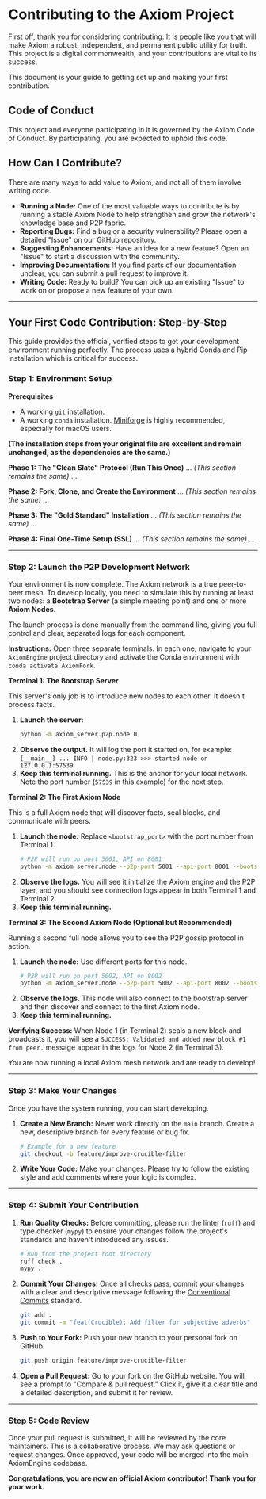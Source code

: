 # Contributing to the Axiom Project

First off, thank you for considering contributing. It is people like you that will make Axiom a robust, independent, and permanent public utility for truth. This project is a digital commonwealth, and your contributions are vital to its success.

This document is your guide to getting set up and making your first contribution.

## Code of Conduct

This project and everyone participating in it is governed by the Axiom Code of Conduct. By participating, you are expected to uphold this code.

## How Can I Contribute?

There are many ways to add value to Axiom, and not all of them involve writing code.

*   **Running a Node:** One of the most valuable ways to contribute is by running a stable Axiom Node to help strengthen and grow the network's knowledge base and P2P fabric.
*   **Reporting Bugs:** Find a bug or a security vulnerability? Please open a detailed "Issue" on our GitHub repository.
*   **Suggesting Enhancements:** Have an idea for a new feature? Open an "Issue" to start a discussion with the community.
*   **Improving Documentation:** If you find parts of our documentation unclear, you can submit a pull request to improve it.
*   **Writing Code:** Ready to build? You can pick up an existing "Issue" to work on or propose a new feature of your own.

---

## Your First Code Contribution: Step-by-Step

This guide provides the official, verified steps to get your development environment running perfectly. The process uses a hybrid Conda and Pip installation which is critical for success.

### Step 1: Environment Setup

**Prerequisites**
*   A working `git` installation.
*   A working `conda` installation. [Miniforge](https://github.com/conda-forge/miniforge) is highly recommended, especially for macOS users.

**(The installation steps from your original file are excellent and remain unchanged, as the dependencies are the same.)**

**Phase 1: The "Clean Slate" Protocol (Run This Once)**
... *(This section remains the same)* ...

**Phase 2: Fork, Clone, and Create the Environment**
... *(This section remains the same)* ...

**Phase 3: The "Gold Standard" Installation**
... *(This section remains the same)* ...

**Phase 4: Final One-Time Setup (SSL)**
... *(This section remains the same)* ...

---

### Step 2: Launch the P2P Development Network

Your environment is now complete. The Axiom network is a true peer-to-peer mesh. To develop locally, you need to simulate this by running at least two nodes: a **Bootstrap Server** (a simple meeting point) and one or more **Axiom Nodes**.

The launch process is done manually from the command line, giving you full control and clear, separated logs for each component.

**Instructions:** Open three separate terminals. In each one, navigate to your `AxiomEngine` project directory and activate the Conda environment with `conda activate AxiomFork`.

**Terminal 1: The Bootstrap Server**

This server's only job is to introduce new nodes to each other. It doesn't process facts.

1.  **Launch the server:**
    ```bash
    python -m axiom_server.p2p.node 0
    ```
2.  **Observe the output.** It will log the port it started on, for example:
    `[__main__] ... INFO | node.py:323 >>> started node on 127.0.0.1:57539`
3.  **Keep this terminal running.** This is the anchor for your local network. Note the port number (`57539` in this example) for the next step.

**Terminal 2: The First Axiom Node**

This is a full Axiom node that will discover facts, seal blocks, and communicate with peers.

1.  **Launch the node:** Replace `<bootstrap_port>` with the port number from Terminal 1.
    ```bash
    # P2P will run on port 5001, API on 8001
    python -m axiom_server.node --p2p-port 5001 --api-port 8001 --bootstrap-peer http://127.0.0.1:<bootstrap_port>
    ```
2.  **Observe the logs.** You will see it initialize the Axiom engine and the P2P layer, and you should see connection logs appear in both Terminal 1 and Terminal 2.
3.  **Keep this terminal running.**

**Terminal 3: The Second Axiom Node (Optional but Recommended)**

Running a second full node allows you to see the P2P gossip protocol in action.

1.  **Launch the node:** Use different ports for this node.
    ```bash
    # P2P will run on port 5002, API on 8002
    python -m axiom_server.node --p2p-port 5002 --api-port 8002 --bootstrap-peer http://127.0.0.1:<bootstrap_port>
    ```
2.  **Observe the logs.** This node will also connect to the bootstrap server and then discover and connect to the first Axiom node.
3.  **Keep this terminal running.**

**Verifying Success:** When Node 1 (in Terminal 2) seals a new block and broadcasts it, you will see a `SUCCESS: Validated and added new block #1 from peer.` message appear in the logs for Node 2 (in Terminal 3).

You are now running a local Axiom mesh network and are ready to develop!

---

### Step 3: Make Your Changes

Once you have the system running, you can start developing.

1.  **Create a New Branch:** Never work directly on the `main` branch. Create a new, descriptive branch for every feature or bug fix.
    ```bash
    # Example for a new feature
    git checkout -b feature/improve-crucible-filter
    ```
2.  **Write Your Code:** Make your changes. Please try to follow the existing style and add comments where your logic is complex.

---

### Step 4: Submit Your Contribution

1.  **Run Quality Checks:** Before committing, please run the linter (`ruff`) and type checker (`mypy`) to ensure your changes follow the project's standards and haven't introduced any issues.
    ```bash
    # Run from the project root directory
    ruff check .
    mypy .
    ```
2.  **Commit Your Changes:** Once all checks pass, commit your changes with a clear and descriptive message following the [Conventional Commits](https://www.conventionalcommits.org/en/v1.0.0/) standard.
    ```bash
    git add .
    git commit -m "feat(Crucible): Add filter for subjective adverbs"
    ```
3.  **Push to Your Fork:** Push your new branch to your personal fork on GitHub.
    ```bash
    git push origin feature/improve-crucible-filter
    ```
4.  **Open a Pull Request:** Go to your fork on the GitHub website. You will see a prompt to "Compare & pull request." Click it, give it a clear title and a detailed description, and submit it for review.

---

### Step 5: Code Review

Once your pull request is submitted, it will be reviewed by the core maintainers. This is a collaborative process. We may ask questions or request changes. Once approved, your code will be merged into the main AxiomEngine codebase.

**Congratulations, you are now an official Axiom contributor! Thank you for your work.**
